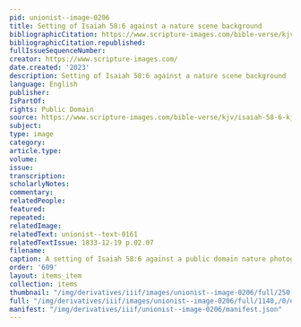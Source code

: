 ```yaml
---
pid: unionist--image-0206
title: Setting of Isaiah 58:6 against a nature scene background
bibliographicCitation: https://www.scripture-images.com/bible-verse/kjv/isaiah-58-6-kjv.php
bibliographicCitation.republished: 
fullIssueSequenceNumber: 
creator: https://www.scripture-images.com/
date.created: '2023'
description: Setting of Isaiah 58:6 against a nature scene background
language: English
publisher: 
IsPartOf: 
rights: Public Domain
source: https://www.scripture-images.com/bible-verse/kjv/isaiah-58-6-kjv.php
subject: 
type: image
category: 
article.type: 
volume: 
issue: 
transcription: 
scholarlyNotes: 
commentary: 
relatedPeople: 
featured: 
repeated: 
relatedImage: 
relatedText: unionist--text-0161
relatedTextIssue: 1833-12-19 p.02.07
filename: 
caption: A setting of Isaiah 58:6 against a public domain nature photograph
order: '609'
layout: items_item
collection: items
thumbnail: "/img/derivatives/iiif/images/unionist--image-0206/full/250,/0/default.jpg"
full: "/img/derivatives/iiif/images/unionist--image-0206/full/1140,/0/default.jpg"
manifest: "/img/derivatives/iiif/unionist--image-0206/manifest.json"
---
```

